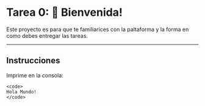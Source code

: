 # Tarea 0: 👋 Bienvenida!

Este proyecto es para que te familiarices con la paltaforma y la forma en como debes entregar las tareas.

---

## Instrucciones

Imprime en la consola:

```
<code>
Hola Mundo!
</code>
```
